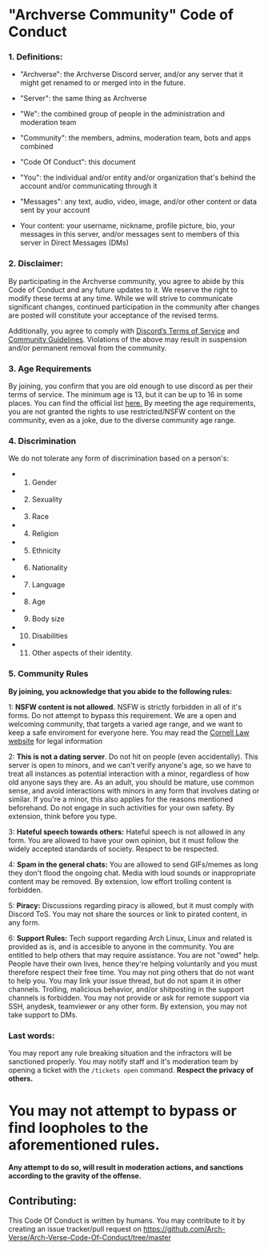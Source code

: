 # "Archverse Community" Code of Conduct

### 1. Definitions:

- "Archverse":  the Archverse Discord server, and/or any server that it might get renamed to or merged into in
the future.

- "Server": the same thing as Archverse

- "We": the combined group of people in the administration and moderation team

- "Community": the members, admins, moderation team, bots and apps combined

- "Code Of Conduct": this document

- "You": the individual and/or entity and/or organization that's behind the account and/or communicating
  through it

- "Messages": any text, audio, video, image, and/or other content or data sent by your account

- Your content: your username, nickname, profile picture, bio, your messages in this server, and/or messages sent to
  members of this server in Direct Messages (DMs)

### 2. Disclaimer:
By participating in the Archverse community, you agree to abide by this Code of Conduct and any future updates to it. We
reserve the right to modify these terms at any time. While we will strive to communicate significant changes, continued
participation in the community after changes are posted will constitute your acceptance of the revised terms.

Additionally, you agree to comply with [Discord’s Terms of Service](https://discord.com/terms) and [Community
Guidelines](https://discord.com/guidelines). Violations of the above may result in suspension and/or permanent
removal from the community.

### 3. Age Requirements

By joining, you confirm that you are old enough to use discord as per their terms of service. The minimum age is 13, but
it can be up to 16 in some places. You can find the official list
[here.](https://support.discord.com/hc/en-us/articles/360040724612-Why-is-Discord-asking-for-my-birthday) 
By meeting the age requirements, you are not granted the rights to use restricted/NSFW content on the community, even as a joke, due to the diverse community age range.

### 4. Discrimination

We do not tolerate any form of discrimination based on a person's:

- 1. Gender
- 2. Sexuality
- 3. Race
- 4. Religion
- 5. Ethnicity
- 6. Nationality
- 7. Language
- 8. Age
- 9. Body size
- 10. Disabilities
- 11. Other aspects of their identity.


### 5. Community Rules

**By joining, you acknowledge that you abide to the following rules:**

  1: **NSFW content is not allowed.**
  NSFW is strictly forbidden in all of it's forms. Do not attempt to bypass this requirement.
  We are a open and welcoming community, that targets a varied age range, and we want to keep a safe enviroment for everyone here.
  You may read the [Cornell Law website](https://www.law.cornell.edu/uscode/text/18/2256) for legal information

  2: **This is not a dating server**.
  Do not hit on people (even accidentally). This server is open to minors, and we can't
  verify anyone's age, so we have to treat all instances as potential interaction with a minor, regardless of how old
  anyone says they are. As an adult, you should be mature, use common sense, and avoid interactions with minors in any form that involves dating or similar.
  If you're a minor, this also applies for the reasons mentioned beforehand. Do not engage in such activities for your own safety.
  By extension, think before you type.

  3: **Hateful speech towards others:**
  Hateful speech is not allowed in any form. You are allowed to have your own opinion, but it must follow the widely accepted standards of society. Respect to be respected.

  4: **Spam in the general chats:** You are allowed to send GIFs/memes as long they don't flood the ongoing chat.
  Media with loud sounds or inappropriate content may be removed. By extension, low effort trolling content is forbidden.

  5: **Piracy:**
  Discussions regarding piracy is allowed, but it must comply with Discord ToS.
  You may not share the sources or link to pirated content, in any form. 

  6: **Support Rules:**
  Tech support regarding Arch Linux, Linux and related is provided as is, and is accesible to anyone in the community.
  You are entitled to help others that may require assistance.
  You are not "owed" help. People have their own lives, hence they're helping voluntarily and you must therefore respect their free time.
  You may not ping others that do not want to help you.
  You may link your issue thread, but do not spam it in other channels.
  Trolling, malicious behavior, and/or shitposting in the support channels is forbidden.
  You may not provide or ask for remote support via SSH, anydesk, teamviewer or any other form. By extension, you may not take support to DMs.
  
### Last words:

You may report any rule breaking situation and the infractors will be sanctioned properly. 
You may notify staff and it's moderation team by opening a ticket with the `/tickets open` command.
**Respect the privacy of others.**

# You may not attempt to bypass or find loopholes to the aforementioned rules.
  **Any attempt to do so, will result in moderation actions, and sanctions according to the gravity of the offense.**


## Contributing:

This Code Of Conduct is written by humans. You may contribute to it by creating an issue tracker/pull request on
https://github.com/Arch-Verse/Arch-Verse-Code-Of-Conduct/tree/master

<!-- this is never gonna render in the readme, so here i go: -->
<!-- made and written with love on neovim. Original document by @ingenarel, revision by hazelshantz -->
<!-- pretty please don't remove this -->
